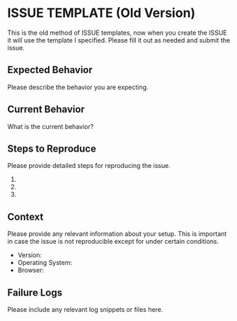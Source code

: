 # ISSUE TEMPLATE (Old Version)
This is the old method of ISSUE templates, now when you create the ISSUE it will use the template I specified. Please fill it out as needed and submit the issue.

## Expected Behavior

Please describe the behavior you are expecting.

## Current Behavior

What is the current behavior?

## Steps to Reproduce

Please provide detailed steps for reproducing the issue.

1.
2.
3.

## Context

Please provide any relevant information about your setup. This is important in case the issue is not reproducible except for under certain conditions.

- Version:
- Operating System:
- Browser:

## Failure Logs

Please include any relevant log snippets or files here.


